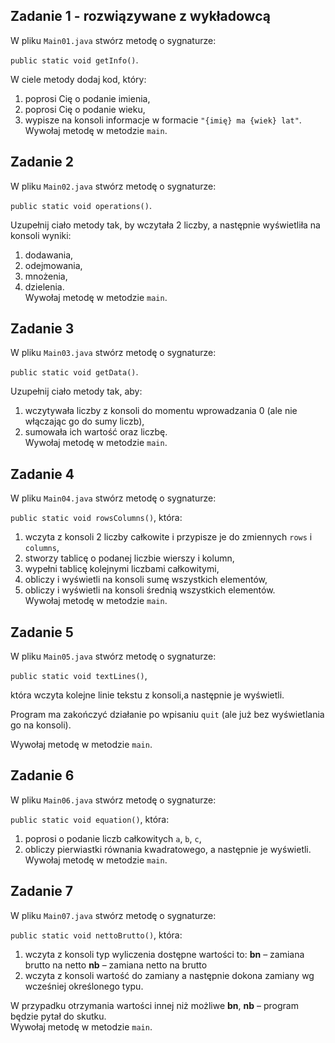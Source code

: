 ## Zadanie 1 - rozwiązywane z wykładowcą

W pliku `Main01.java` stwórz metodę o sygnaturze:

`public static void getInfo()`.

W ciele metody dodaj kod, który:

1. poprosi Cię o podanie imienia,
2. poprosi Cię o podanie wieku,
3. wypisze na konsoli informacje w formacie `"{imię} ma {wiek} lat"`.
   Wywołaj metodę w metodzie `main`.


## Zadanie 2

W pliku `Main02.java` stwórz metodę o sygnaturze:
 
 `public static void operations()`.

Uzupełnij ciało metody tak, by wczytała 2 liczby, a następnie wyświetliła na konsoli wyniki:  
1. dodawania,
2. odejmowania,
3. mnożenia,
4. dzielenia.  
Wywołaj metodę w metodzie `main`.


## Zadanie 3

W pliku `Main03.java` stwórz metodę o sygnaturze:
 
 `public static void getData()`.

Uzupełnij ciało metody tak, aby:

1. wczytywała liczby z konsoli do momentu wprowadzania 0 (ale nie włączając go do sumy liczb), 
2. sumowała ich wartość oraz liczbę.  
Wywołaj metodę w metodzie `main`.


## Zadanie 4

W pliku `Main04.java` stwórz metodę o sygnaturze:
 
 `public static void rowsColumns()`, która:

1. wczyta z konsoli 2 liczby całkowite i przypisze je do zmiennych `rows` i `columns`,
2. stworzy tablicę o podanej liczbie wierszy i kolumn,
3. wypełni tablicę kolejnymi liczbami całkowitymi,
4. obliczy i wyświetli na konsoli sumę wszystkich elementów,
5. obliczy i wyświetli na konsoli średnią wszystkich elementów.  
Wywołaj metodę w metodzie `main`.


## Zadanie 5

W pliku `Main05.java` stwórz metodę o sygnaturze:
 
 `public static void textLines()`,
 
która wczyta kolejne linie tekstu z konsoli,a następnie je wyświetli. 

Program ma zakończyć działanie po wpisaniu `quit` (ale już bez wyświetlania go na konsoli).
  
Wywołaj metodę w metodzie `main`.


## Zadanie 6

W pliku `Main06.java` stwórz metodę o sygnaturze:
 
 `public static void equation()`, która:

1. poprosi o podanie liczb całkowitych `a`, `b`, `c`,
2. obliczy pierwiastki równania kwadratowego, a następnie je wyświetli.  
Wywołaj metodę w metodzie `main`.


## Zadanie 7

W pliku `Main07.java` stwórz metodę o sygnaturze:
 
 `public static void nettoBrutto()`, która:

1. wczyta z konsoli typ wyliczenia dostępne wartości to:
**bn** &ndash; zamiana brutto na netto
**nb** &ndash; zamiana netto na brutto
2. wczyta z konsoli wartość do zamiany a następnie dokona zamiany wg wcześniej określonego typu.  

W przypadku otrzymania wartości innej niż możliwe **bn**, **nb** &ndash; program będzie pytał do skutku.  
Wywołaj metodę w metodzie `main`.
